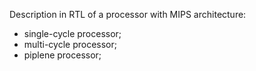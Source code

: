 Description in RTL of a processor with MIPS architecture:
- single-cycle processor;
- multi-cycle  processor;
- piplene      processor;